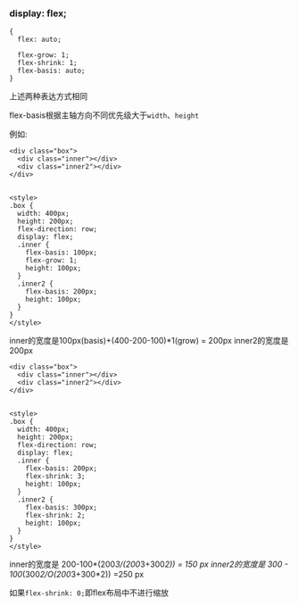 ### display: flex;
```
{
  flex: auto;
  
  flex-grow: 1;
  flex-shrink: 1;
  flex-basis: auto;
}
```
上述两种表达方式相同

flex-basis根据主轴方向不同优先级大于`width`、`height`

例如: 
```
<div class="box">
  <div class="inner"></div>
  <div class="inner2"></div>
</div>


<style>
.box {
  width: 400px;
  height: 200px;
  flex-direction: row;
  display: flex;
  .inner {
    flex-basis: 100px;
    flex-grow: 1;
    height: 100px;
  }
  .inner2 {
    flex-basis: 200px; 
    height: 100px;
  }
}
</style>
```
inner的宽度是100px(basis)+(400-200-100)*1(grow) = 200px
inner2的宽度是200px

```
<div class="box">
  <div class="inner"></div>
  <div class="inner2"></div>
</div>


<style>
.box {
  width: 400px;
  height: 200px;
  flex-direction: row;
  display: flex;
  .inner {
    flex-basis: 200px;
    flex-shrink: 3;
    height: 100px;
  }
  .inner2 {
    flex-basis: 300px; 
    flex-shrink: 2;
    height: 100px;
  }
}
</style>
```
inner的宽度是 200-100*(200*3/(200*3+300*2)) = 150 px
inner2的宽度是 300 - 100*(300*2/O(200*3+300*2)) =250 px

如果`flex-shrink: 0;`即flex布局中不进行缩放
